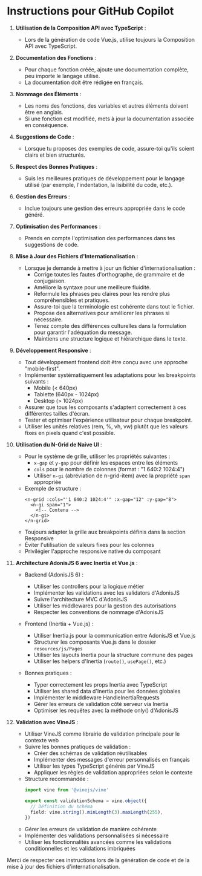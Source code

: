 # Instructions pour GitHub Copilot

1. **Utilisation de la Composition API avec TypeScript** :

   - Lors de la génération de code Vue.js, utilise toujours la Composition API avec TypeScript.

2. **Documentation des Fonctions** :

   - Pour chaque fonction créée, ajoute une documentation complète, peu importe le langage utilisé.
   - La documentation doit être rédigée en français.

3. **Nommage des Éléments** :

   - Les noms des fonctions, des variables et autres éléments doivent être en anglais.
   - Si une fonction est modifiée, mets à jour la documentation associée en conséquence.

4. **Suggestions de Code** :

   - Lorsque tu proposes des exemples de code, assure-toi qu'ils soient clairs et bien structurés.

5. **Respect des Bonnes Pratiques** :

   - Suis les meilleures pratiques de développement pour le langage utilisé (par exemple, l'indentation, la lisibilité du code, etc.).

6. **Gestion des Erreurs** :

   - Inclue toujours une gestion des erreurs appropriée dans le code généré.

7. **Optimisation des Performances** :

   - Prends en compte l'optimisation des performances dans tes suggestions de code.

8. **Mise à Jour des Fichiers d'Internationalisation** :

   - Lorsque je demande à mettre à jour un fichier d'internationalisation :
     - Corrige toutes les fautes d'orthographe, de grammaire et de conjugaison.
     - Améliore la syntaxe pour une meilleure fluidité.
     - Reformule les phrases peu claires pour les rendre plus compréhensibles et pratiques.
     - Assure-toi que la terminologie est cohérente dans tout le fichier.
     - Propose des alternatives pour améliorer les phrases si nécessaire.
     - Tenez compte des différences culturelles dans la formulation pour garantir l'adéquation du message.
     - Maintiens une structure logique et hiérarchique dans le texte.


10. **Développement Responsive** :

    - Tout développement frontend doit être conçu avec une approche "mobile-first".
    - Implémenter systématiquement les adaptations pour les breakpoints suivants :
      - Mobile (< 640px)
      - Tablette (640px - 1024px)
      - Desktop (> 1024px)
    - Assurer que tous les composants s'adaptent correctement à ces différentes tailles d'écran.
    - Tester et optimiser l'expérience utilisateur pour chaque breakpoint.
    - Utiliser les unités relatives (rem, %, vh, vw) plutôt que les valeurs fixes en pixels quand c'est possible.

11. **Utilisation du N-Grid de Naive UI** :

    - Pour le système de grille, utiliser les propriétés suivantes :
      - `x-gap` et `y-gap` pour définir les espaces entre les éléments
      - `cols` pour le nombre de colonnes (format : "1 640:2 1024:4")
      - Utiliser `n-gi` (abréviation de n-grid-item) avec la propriété `span` appropriée
    - Exemple de structure :
      ```vue
      <n-grid :cols="'1 640:2 1024:4'" :x-gap="12" :y-gap="8">
        <n-gi span="1">
          <!-- Contenu -->
        </n-gi>
      </n-grid>
      ```
    - Toujours adapter la grille aux breakpoints définis dans la section Responsive
    - Éviter l'utilisation de valeurs fixes pour les colonnes
    - Privilégier l'approche responsive native du composant

12. **Architecture AdonisJS 6 avec Inertia et Vue.js** :

    - Backend (AdonisJS 6) :
      - Utiliser les controllers pour la logique métier
      - Implémenter les validations avec les validators d'AdonisJS
      - Suivre l'architecture MVC d'AdonisJS
      - Utiliser les middlewares pour la gestion des autorisations
      - Respecter les conventions de nommage d'AdonisJS

    - Frontend (Inertia + Vue.js) :
      - Utiliser Inertia.js pour la communication entre AdonisJS et Vue.js
      - Structurer les composants Vue.js dans le dossier `resources/js/Pages`
      - Utiliser les layouts Inertia pour la structure commune des pages
      - Utiliser les helpers d'Inertia (`route()`, `usePage()`, etc.)

    - Bonnes pratiques :
      - Typer correctement les props Inertia avec TypeScript
      - Utiliser les shared data d'Inertia pour les données globales
      - Implémenter le middleware HandleInertiaRequests
      - Gérer les erreurs de validation côté serveur via Inertia
      - Optimiser les requêtes avec la méthode only() d'AdonisJS

13. **Validation avec VineJS** :

    - Utiliser VineJS comme librairie de validation principale pour le contexte web
    - Suivre les bonnes pratiques de validation :
      - Créer des schémas de validation réutilisables
      - Implémenter des messages d'erreur personnalisés en français
      - Utiliser les types TypeScript générés par VineJS
      - Appliquer les règles de validation appropriées selon le contexte
    - Structure recommandée :
      ```typescript
      import vine from '@vinejs/vine'

      export const validationSchema = vine.object({
        // Définition du schéma
        field: vine.string().minLength(3).maxLength(255),
      })
      ```
    - Gérer les erreurs de validation de manière cohérente
    - Implémenter des validations personnalisées si nécessaire
    - Utiliser les fonctionnalités avancées comme les validations conditionnelles et les validations imbriquées

Merci de respecter ces instructions lors de la génération de code et de la mise à jour des fichiers d'internationalisation.

